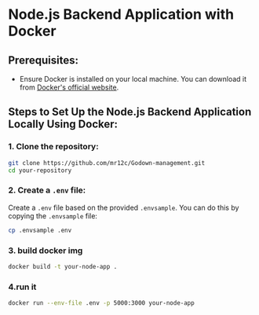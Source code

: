 # Node.js Backend Application with Docker

## Prerequisites:
- Ensure Docker is installed on your local machine. You can download it from [Docker's official website](https://www.docker.com/products/docker-desktop).

## Steps to Set Up the Node.js Backend Application Locally Using Docker:

### 1. Clone the repository:
```bash
git clone https://github.com/mr12c/Godown-management.git
cd your-repository
```


### 2. Create a `.env` file:
Create a `.env` file based on the provided `.envsample`. You can do this by copying the `.envsample` file:

```bash
cp .envsample .env
```

### 3. build docker img
```bash
docker build -t your-node-app .
```

### 4.run it
```bash
docker run --env-file .env -p 5000:3000 your-node-app

```
